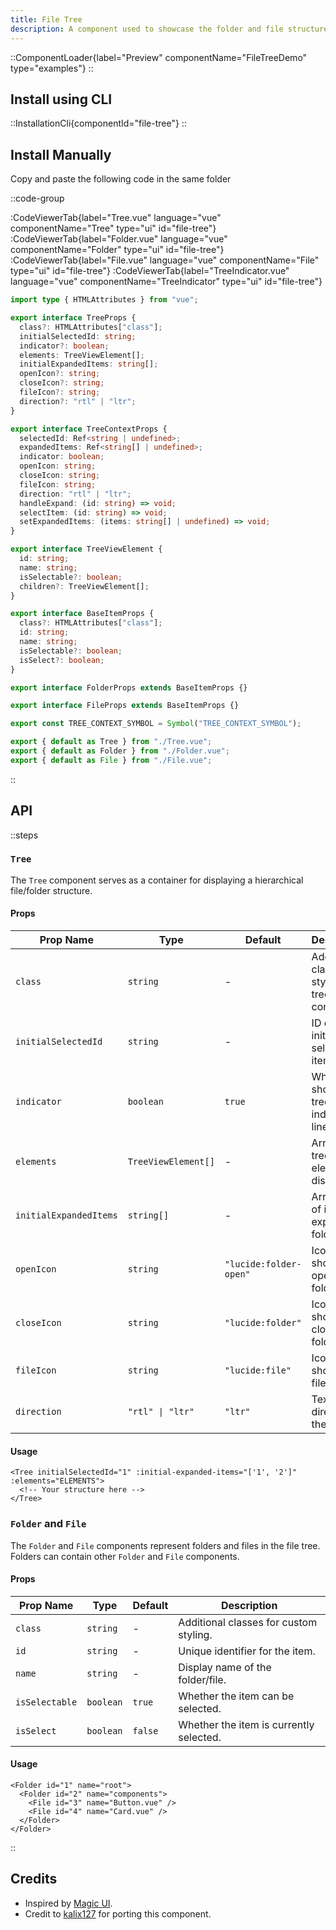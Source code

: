 ```yaml
---
title: File Tree
description: A component used to showcase the folder and file structure of a directory.
---
```


::ComponentLoader{label="Preview" componentName="FileTreeDemo" type="examples"}
::

## Install using CLI

::InstallationCli{componentId="file-tree"}
::

## Install Manually

Copy and paste the following code in the same folder

::code-group

:CodeViewerTab{label="Tree.vue" language="vue" componentName="Tree" type="ui" id="file-tree"}
:CodeViewerTab{label="Folder.vue" language="vue" componentName="Folder" type="ui" id="file-tree"}
:CodeViewerTab{label="File.vue" language="vue" componentName="File" type="ui" id="file-tree"}
:CodeViewerTab{label="TreeIndicator.vue" language="vue" componentName="TreeIndicator" type="ui" id="file-tree"}

```ts [index.ts]
import type { HTMLAttributes } from "vue";

export interface TreeProps {
  class?: HTMLAttributes["class"];
  initialSelectedId: string;
  indicator?: boolean;
  elements: TreeViewElement[];
  initialExpandedItems: string[];
  openIcon?: string;
  closeIcon?: string;
  fileIcon?: string;
  direction?: "rtl" | "ltr";
}

export interface TreeContextProps {
  selectedId: Ref<string | undefined>;
  expandedItems: Ref<string[] | undefined>;
  indicator: boolean;
  openIcon: string;
  closeIcon: string;
  fileIcon: string;
  direction: "rtl" | "ltr";
  handleExpand: (id: string) => void;
  selectItem: (id: string) => void;
  setExpandedItems: (items: string[] | undefined) => void;
}

export interface TreeViewElement {
  id: string;
  name: string;
  isSelectable?: boolean;
  children?: TreeViewElement[];
}

export interface BaseItemProps {
  class?: HTMLAttributes["class"];
  id: string;
  name: string;
  isSelectable?: boolean;
  isSelect?: boolean;
}

export interface FolderProps extends BaseItemProps {}

export interface FileProps extends BaseItemProps {}

export const TREE_CONTEXT_SYMBOL = Symbol("TREE_CONTEXT_SYMBOL");

export { default as Tree } from "./Tree.vue";
export { default as Folder } from "./Folder.vue";
export { default as File } from "./File.vue";
```

::

## API

::steps

### `Tree`

The `Tree` component serves as a container for displaying a hierarchical file/folder structure.

#### Props

| Prop Name              | Type                | Default                | Description                                        |
| ---------------------- | ------------------- | ---------------------- | -------------------------------------------------- |
| `class`                | `string`            | -                      | Additional classes for styling the tree container. |
| `initialSelectedId`    | `string`            | -                      | ID of the initially selected item.                 |
| `indicator`            | `boolean`           | `true`                 | Whether to show the tree indicator line.           |
| `elements`             | `TreeViewElement[]` | -                      | Array of tree elements to display.                 |
| `initialExpandedItems` | `string[]`          | -                      | Array of IDs of initially expanded folders.        |
| `openIcon`             | `string`            | `"lucide:folder-open"` | Icon to show for open folders.                     |
| `closeIcon`            | `string`            | `"lucide:folder"`      | Icon to show for closed folders.                   |
| `fileIcon`             | `string`            | `"lucide:file"`        | Icon to show for files.                            |
| `direction`            | `"rtl" \| "ltr"`    | `"ltr"`                | Text direction of the tree.                        |

#### Usage

```vue [MyComponent.vue]
<Tree initialSelectedId="1" :initial-expanded-items="['1', '2']" :elements="ELEMENTS">
  <!-- Your structure here -->
</Tree>
```

### `Folder` and `File`

The `Folder` and `File` components represent folders and files in the file tree. Folders can contain other `Folder` and `File` components.

#### Props

| Prop Name      | Type      | Default | Description                             |
| -------------- | --------- | ------- | --------------------------------------- |
| `class`        | `string`  | -       | Additional classes for custom styling.  |
| `id`           | `string`  | -       | Unique identifier for the item.         |
| `name`         | `string`  | -       | Display name of the folder/file.        |
| `isSelectable` | `boolean` | `true`  | Whether the item can be selected.       |
| `isSelect`     | `boolean` | `false` | Whether the item is currently selected. |

#### Usage

```vue [MyComponent.vue]
<Folder id="1" name="root">
  <Folder id="2" name="components">
    <File id="3" name="Button.vue" />
    <File id="4" name="Card.vue" />
  </Folder>
</Folder>
```

::

## Credits

- Inspired by [Magic UI](https://magicui.design/docs/components/file-tree).
- Credit to [kalix127](https://github.com/kalix127) for porting this component.
